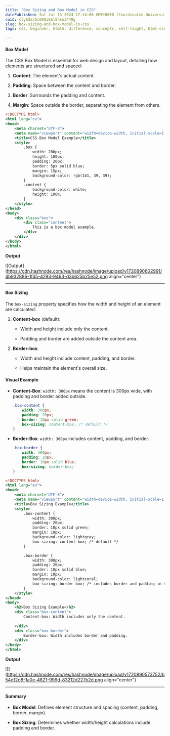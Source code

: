 ```yaml
---
title: "Box Sizing and Box Model in CSS"
datePublished: Sat Jul 13 2024 17:14:06 GMT+0000 (Coordinated Universal Time)
cuid: clykdz7bc000i0al8hso3449g
slug: box-sizing-and-box-model-in-css
tags: css, beginner, html5, difference, concepts, self-taught, html-css, box-model, box-sizing, html-tags

---
```


#### Box Model

The CSS Box Model is essential for web design and layout, detailing how elements are structured and spaced:

1. **Content**: The element's actual content.
    
2. **Padding**: Space between the content and border.
    
3. **Border**: Surrounds the padding and content.
    
4. **Margin**: Space outside the border, separating the element from others.
    

```xml
<!DOCTYPE html>
<html lang="en">
<head>
    <meta charset="UTF-8">
    <meta name="viewport" content="width=device-width, initial-scale=1.0">
    <title>CSS Box Model Example</title>
    <style>
        .box {
            width: 200px;
            height: 100px;
            padding: 20px;
            border: 5px solid blue;
            margin: 15px;
            background-color: rgb(141, 39, 39);
        }
        .content {
            background-color: white;
            height: 100%;
        }
    </style>
</head>
<body>
    <div class="box">
        <div class="content">
            This is a box model example.
        </div>
    </div>
</body>
</html>
```

**Output**

![Output](https://cdn.hashnode.com/res/hashnode/image/upload/v1720890602991/4b932886-1fd5-4293-9463-d3b625b25e52.png align="center")

---

#### Box Sizing

The `box-sizing` property specifies how the width and height of an element are calculated:

1. **Content-box** (default):
    
    * Width and height include only the content.
        
    * Padding and border are added outside the content area.
        
2. **Border-box**:
    
    * Width and height include content, padding, and border.
        
    * Helps maintain the element's overall size.
        

#### Visual Example

* **Content-Box**: `width: 300px` means the content is 300px wide, with padding and border added outside.
    
    ```css
    .box-content {
        width: 300px;
        padding: 20px;
        border: 10px solid green;
        box-sizing: content-box; /* default */
    }
    ```
    
* **Border-Box**: `width: 300px` includes content, padding, and border.
    
    ```css
    .box-border {
        width: 300px;
        padding: 20px;
        border: 10px solid blue;
        box-sizing: border-box;
    }
    ```
    

```xml
<!DOCTYPE html>
<html lang="en">
<head>
    <meta charset="UTF-8">
    <meta name="viewport" content="width=device-width, initial-scale=1.0">
    <title>Box Sizing Example</title>
    <style>
        .box-content {
            width: 300px;
            padding: 20px;
            border: 10px solid green;
            margin: 10px;
            background-color: lightgray;
            box-sizing: content-box; /* default */
        }

        .box-border {
            width: 300px;
            padding: 20px;
            border: 10px solid blue;
            margin: 10px;
            background-color: lightcoral;
            box-sizing: border-box; /* includes border and padding in the width */
        }
    </style>
</head>
<body>
    <h2>Box Sizing Example</h2>
    <div class="box-content">
        Content-box: Width includes only the content.
        
    </div>
    <div class="box-border">
        Border-box: Width includes border and padding.
    </div>
</body>
</html>
```

**Output**

![](https://cdn.hashnode.com/res/hashnode/image/upload/v1720890573752/b54df2d8-1a0e-4821-999d-83212d227b2d.png align="center")

---

#### Summary

* **Box Model**: Defines element structure and spacing (content, padding, border, margin).
    
* **Box Sizing**: Determines whether width/height calculations include padding and border.